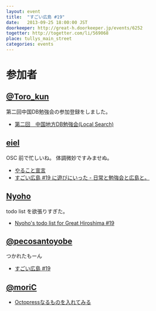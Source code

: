 ```yaml
---
layout: event
title:  "すごい広島 #19"
date:   2013-09-25 18:00:00 JST
doorkeeper: http://great-h.doorkeeper.jp/events/6252
togetter: http://togetter.com/li/569068
place: tullys_main_street
categories: events
---
```


# 参加者

## [@Toro_kun](https://twitter.com/Toro_kun)

第二回中国DB勉強会の参加登録をしました。

* [第二回　中国地方DB勉強会(Local Search)](http://local.aguuu.com/events/21550)

## [eiel](http://eiel.info/)

OSC 前で忙しいね。
体調微妙ですみませぬ。

* [やること宣言](https://github.com/great-h/great-h.github.io/issues/276)
* [すごい広島 #19 に遊びにいった - 日常と勉強会と広島と。](http://eielh-life.tumblr.com/post/62245185800/19)

## [Nyoho](http://nyoho.jp)

todo list を欲張りすぎた。

* [Nyoho's todo list for Great Hiroshima #19](https://github.com/great-h/great-h.github.io/issues/281)

## [@pecosantoyobe](https://twitter.com/pecosantoyobe)

つかれたもーん

* [すごい広島 #19](http://49.212.143.129/posts/2013-09-25-great-h-19.html)

## [@moriC](https://twitter.com/CentBoss)

* [Octopressなるものを入れてみる](http://blog.mori-theta.net/?p=315)
